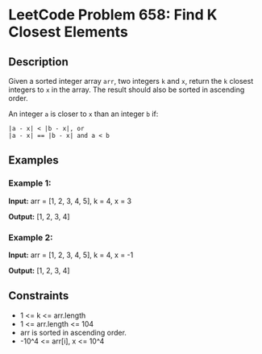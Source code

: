 # LeetCode Problem 658: Find K Closest Elements

## Description

Given a sorted integer array `arr`, two integers `k` and `x`, return the `k` closest integers to `x` in the array. The result should also be sorted in ascending order.

An integer `a` is closer to `x` than an integer `b` if:

```
|a - x| < |b - x|, or
|a - x| == |b - x| and a < b
```

## Examples

### Example 1:
**Input:**
arr = [1, 2, 3, 4, 5], k = 4, x = 3

**Output:**
[1, 2, 3, 4]


### Example 2:
**Input:**
arr = [1, 2, 3, 4, 5], k = 4, x = -1

**Output:**
[1, 2, 3, 4]


## Constraints

* 1 <= k <= arr.length
* 1 <= arr.length <= 104
* arr is sorted in ascending order.
* -10^4 <= arr[i], x <= 10^4
